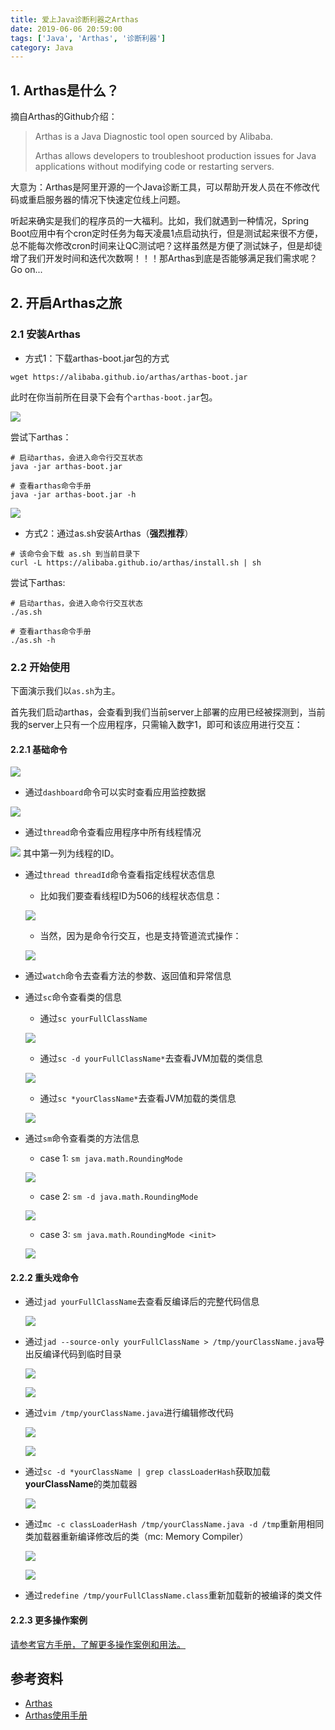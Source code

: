 ```yaml
---
title: 爱上Java诊断利器之Arthas
date: 2019-06-06 20:59:00
tags: ['Java', 'Arthas', '诊断利器']
category: Java
---
```


## 1. Arthas是什么？

摘自Arthas的Github介绍：
<blockquote>
  <p>Arthas is a Java Diagnostic tool open sourced by Alibaba.</p>
  <p>Arthas allows developers to troubleshoot production issues for Java applications without modifying code or restarting servers.</p>
</blockquote>

大意为：Arthas是阿里开源的一个Java诊断工具，可以帮助开发人员在不修改代码或重启服务器的情况下快速定位线上问题。

听起来确实是我们的程序员的一大福利。比如，我们就遇到一种情况，Spring Boot应用中有个cron定时任务为每天凌晨1点启动执行，但是测试起来很不方便，总不能每次修改cron时间来让QC测试吧？这样虽然是方便了测试妹子，但是却徒增了我们开发时间和迭代次数啊！！！那Arthas到底是否能够满足我们需求呢？Go on...

## 2. 开启Arthas之旅

### 2.1 安装Arthas

- 方式1：下载arthas-boot.jar包的方式

```shell
wget https://alibaba.github.io/arthas/arthas-boot.jar
```
此时在你当前所在目录下会有个``` arthas-boot.jar ```包。

![](https://github.com/buildupchao/ImgStore/blob/master/blog/arthas/arthas-1.png?raw=true)

尝试下arthas：

```shell
# 启动arthas，会进入命令行交互状态
java -jar arthas-boot.jar

# 查看arthas命令手册
java -jar arthas-boot.jar -h
```
![](https://github.com/buildupchao/ImgStore/blob/master/blog/arthas/arthas-2.png?raw=true)

- 方式2：通过as.sh安装Arthas（<strong>强烈推荐</strong>）

```shell
# 该命令会下载 as.sh 到当前目录下
curl -L https://alibaba.github.io/arthas/install.sh | sh
```

尝试下arthas:

```shell
# 启动arthas，会进入命令行交互状态
./as.sh

# 查看arthas命令手册
./as.sh -h
```

### 2.2 开始使用

下面演示我们以``` as.sh ```为主。

首先我们启动arthas，会查看到我们当前server上部署的应用已经被探测到，当前我的server上只有一个应用程序，只需输入数字1，即可和该应用进行交互：

#### 2.2.1 基础命令

![](https://github.com/buildupchao/ImgStore/blob/master/blog/arthas/arthas-3-new.png?raw=true)

- 通过``` dashboard ```命令可以实时查看应用监控数据

![](https://github.com/buildupchao/ImgStore/blob/master/blog/arthas/arthas-4.png?raw=true)

- 通过``` thread ```命令查看应用程序中所有线程情况

![](https://github.com/buildupchao/ImgStore/blob/master/blog/arthas/arthas-5.png?raw=true)
  其中第一列为线程的ID。

- 通过``` thread threadId ```命令查看指定线程状态信息
  - 比如我们要查看线程ID为506的线程状态信息：

  ![](https://github.com/buildupchao/ImgStore/blob/master/blog/arthas/arthas-6.png?raw=true)

  - 当然，因为是命令行交互，也是支持管道流式操作：

  ![](https://github.com/buildupchao/ImgStore/blob/master/blog/arthas/arthas-7.png?raw=true)

- 通过``` watch ```命令去查看方法的参数、返回值和异常信息

- 通过``` sc ```命令查看类的信息
  - 通过``` sc yourFullClassName ```

  ![](https://github.com/buildupchao/ImgStore/blob/master/blog/arthas/arthas-13.png?raw=true)

  - 通过``` sc -d yourFullClassName* ```去查看JVM加载的类信息

  ![](https://github.com/buildupchao/ImgStore/blob/master/blog/arthas/arthas-14.png?raw=true)

  - 通过``` sc *yourClassName* ```去查看JVM加载的类信息

  ![](https://github.com/buildupchao/ImgStore/blob/master/blog/arthas/arthas-8.png?raw=true)

- 通过``` sm ```命令查看类的方法信息
  - case 1: ``` sm java.math.RoundingMode ```

  ![](https://github.com/buildupchao/ImgStore/blob/master/blog/arthas/arthas-10.png?raw=true)

  - case 2: ``` sm -d java.math.RoundingMode ```

  ![](https://github.com/buildupchao/ImgStore/blob/master/blog/arthas/arthas-11.png?raw=true)

  - case 3: ``` sm java.math.RoundingMode <init> ```

  ![](https://github.com/buildupchao/ImgStore/blob/master/blog/arthas/arthas-12.png?raw=true)

#### 2.2.2 重头戏命令

- 通过``` jad yourFullClassName ```去查看反编译后的完整代码信息

  ![](https://github.com/buildupchao/ImgStore/blob/master/blog/arthas/arthas-9.png?raw=true)

- 通过``` jad --source-only yourFullClassName > /tmp/yourClassName.java ```导出反编译代码到临时目录

  ![](https://github.com/buildupchao/ImgStore/blob/master/blog/arthas/arthas-15-1.png?raw=true)

  ![](https://github.com/buildupchao/ImgStore/blob/master/blog/arthas/arthas-15-2.png?raw=true)

- 通过``` vim /tmp/yourClassName.java ```进行编辑修改代码

  ![](https://github.com/buildupchao/ImgStore/blob/master/blog/arthas/arthas-16-1.png?raw=true)

  ![](https://github.com/buildupchao/ImgStore/blob/master/blog/arthas/arthas-16-2.png?raw=true)

- 通过``` sc -d *yourClassName | grep classLoaderHash ```获取加载<strong>yourClassName</strong>的类加载器

  ![](https://github.com/buildupchao/ImgStore/blob/master/blog/arthas/arthas-17.png?raw=true)

- 通过``` mc -c classLoaderHash /tmp/yourClassName.java -d /tmp ```重新用相同类加载器重新编译修改后的类（mc: Memory Compiler）

  ![](https://github.com/buildupchao/ImgStore/blob/master/blog/arthas/arthas-18-1.png?raw=true)

  ![](https://github.com/buildupchao/ImgStore/blob/master/blog/arthas/arthas-18-2.png?raw=true)

- 通过``` redefine /tmp/yourFullClassName.class ```重新加载新的被编译的类文件

#### 2.2.3 更多操作案例

[请参考官方手册，了解更多操作案例和用法。](https://alibaba.github.io/arthas/)

## 参考资料

- [Arthas](https://github.com/alibaba/arthas)
- [Arthas使用手册](https://alibaba.github.io/arthas/)
